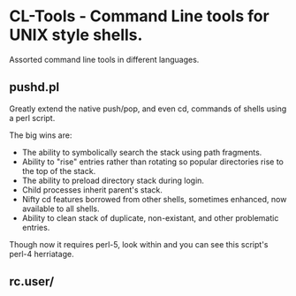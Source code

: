 # CL-Tools - Command Line tools for UNIX style shells. 

Assorted command line tools in different languages.

## pushd.pl
Greatly extend the native push/pop, and even cd, commands of shells using a perl script.

The big wins are:

* The ability to symbolically search the stack using path fragments.
* Ability to "rise" entries rather than rotating so popular directories rise to the top of the stack. 
* The ability to preload directory stack during login.
* Child processes inherit parent's stack.
* Nifty cd features borrowed from other shells, sometimes enhanced, now available to all shells. 
* Ability to clean stack of duplicate, non-existant, and other problematic entries.

Though now it requires perl-5, look within and you can see this script's perl-4 herriatage.


## rc.user/


